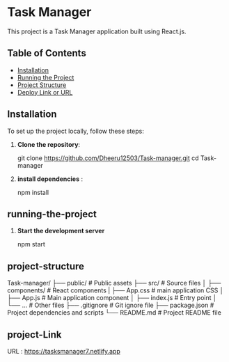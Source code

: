 # Task Manager

This project is a Task Manager application built using React.js.

## Table of Contents

- [Installation](#installation)
- [Running the Project](#running-the-project)
- [Project Structure](#project-structure)
- [Deploy Link or URL](#project-Link)

## Installation

To set up the project locally, follow these steps:

1. **Clone the repository**:
   
   git clone https://github.com/Dheeru12503/Task-manager.git
   cd Task-manager
2. **install dependencies** :

   npm install

## running-the-project

1. **Start the development server**
    
    npm start 

## project-structure

Task-manager/
├── public/          # Public assets
├── src/             # Source files
│   ├── components/  # React components
|   ├── App.css      # main application CSS
│   ├── App.js       # Main application component
│   ├── index.js     # Entry point
│   └── ...          # Other files
├── .gitignore       # Git ignore file
├── package.json     # Project dependencies and scripts
└── README.md        # Project README file


## project-Link

URL : https://tasksmanager7.netlify.app
